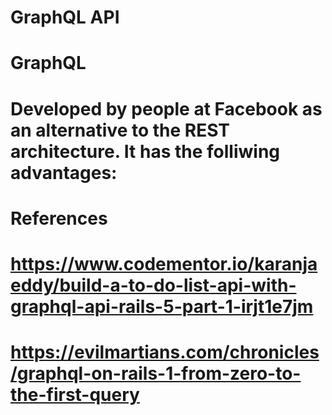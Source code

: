 # GraphQL API
 # GraphQL
  # Developed by people at Facebook as an alternative to the REST architecture. It has the folliwing advantages:

 # References
  # https://www.codementor.io/karanjaeddy/build-a-to-do-list-api-with-graphql-api-rails-5-part-1-irjt1e7jm
  # https://evilmartians.com/chronicles/graphql-on-rails-1-from-zero-to-the-first-query
